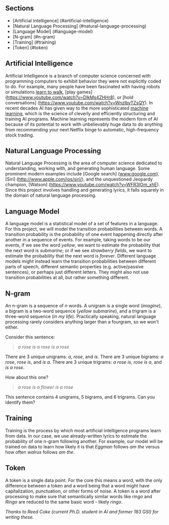 ## Sections

- [Artificial Intelligence] (#artificial-intelligence)
- [Natural Language Processing] (#natural-language-processing)
- [Language Model] (#language-model)
- [N-gram] (#n-gram)
- [Training] (#training)
- [Token] (#token)

## Artificial Intelligence

Artificial Intelligence is a branch of computer science concerned with programming computers to exhibit behavior they were not explicitly coded to do. For example, many people have been fascinated with having robots or simulations [learn to walk](https://youtu.be/yci5FuI1ovk?t=57), [play games] (https://www.youtube.com/watch?v=DlkMs4ZHHr8), or [hold conversations] (https://www.youtube.com/watch?v=WnzlbyTZsQY). In recent decades AI has given way to the more sophisticated [machine learning](http://openclassroom.stanford.edu/MainFolder/VideoPage.php?course=MachineLearning&video=01.2-Introduction-WhatIsMachineLearning&speed=100), which is the science of cleverly and efficiently structuring and training AI programs. Machine learning represents the modern form of AI because of its potential to work with unbelievably huge data to do anything from recommending your next Netflix binge to automatic, high-frequency stock trading.

<!--
Historically, AI began as a set of techniques for enumerating and searching through a series of possibilities. While this saw [historic success](https://www.youtube.com/watch?v=NJarxpYyoFI), most interesting problems have far too many, if not infinite possibilities to examine. Eventually search-based AI gave way to the more sophisticated machine learning, which is the science of cleverly and efficiently structuring and training AI programs. Machine learning represents the modern form of AI because of its potential to work with unbelievably huge data to do anything from recommending your next Netflix binge to automatic, high-frequency stock trading. Simply put, this project is an example of machine learning and machine learning is the future.
-->

## Natural Language Processing

Natural Language Processing is the area of computer science dedicated to understanding, working with, and generating human language. Some prominent modern examples include [Google search] (www.google.com), [Siri] (http://www.apple.com/ios/siri/), and the unquestioned Jeopardy champion, [Watson] (https://www.youtube.com/watch?v=WFR3lOm_xhE). Since this project involves handling and generating lyrics, it falls squarely in the domain of natural language processing.

## Language Model

A language model is a statistical model of a set of features in a language. For this project, we will model the transition probabilities between words. A transition probability is the probability of one event happening directly after another in a sequence of events. For example, taking words to be our events, if we see the word *yellow*, we want to estimate the probability that the next word is *submarine*; or if we see *strawberry fields*, we want to estimate the probability that the next word is *forever*. Different language models might instead learn the transition probabilities between different parts of speech, different semantic properties (e.g. active/passive sentences), or perhaps just different letters. They might also not use transition probabilities at all, but rather something different. 

## N-gram

An n-gram is a sequence of *n* words. A unigram is a single word (*imagine*), a bigram is a two-word sequence (*yellow submarine*), and a trigram is a three-word sequence (*in my life*). Practically speaking, natural language processing rarely considers anything larger than a fourgram, so we won't either.

Consider this sentence:

> *a rose is a rose is a rose*

There are 3 unique unigrams: *a*, *rose*, and *is*.
There are 3 unique bigrams: *a rose*, *rose is*, and *is a*.
There are 3 unique trigrams: *a rose is*, *rose is a*, and *is a rose*.

How about this one?

> *a rose is a flower is a rose*

This sentence contains 4 unigrams, 5 bigrams, and 6 trigrams. Can you identify them?

## Training

Training is the process by which most artificial intelligence programs learn from data. In our case, we use already-written lyrics to estimate the probability of one n-gram following another. For example, our model will be trained on data to learn how likely it is that *Eggman* follows *am the* versus how often *walrus* follows *am the*. 

## Token

A token is a single data point. For the core this means a word, with the only difference between a token and a word being that a word might have capitalization, punctuation, or other forms of noise. A token is a word after processing to make sure that semantically similar words like *ringo* and *Ringo* are reduced to the same basic word - likely *ringo*.

*Thanks to Reed Coke (current Ph.D. student in AI and former 183 GSI) for writing these.*
